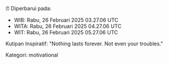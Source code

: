 ⏰ Diperbarui pada:
- WIB: Rabu, 26 Februari 2025 03.27.06 UTC
- WITA: Rabu, 26 Februari 2025 04.27.06 UTC
- WIT: Rabu, 26 Februari 2025 05.27.06 UTC

Kutipan Inspiratif:
"Nothing lasts forever. Not even your troubles."


Kategori: motivational

